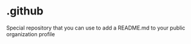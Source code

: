 # .github
Special repository that you can use to add a README.md to your public organization profile
